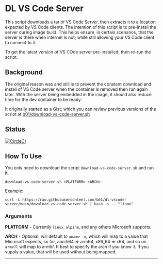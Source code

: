 # DL VS Code Server

This script downloads a tar of VS Code Server, then extracts it to a location
expected by VS Code clients. The intention of this script is to pre-install
the server during image build. This helps ensure, in certain scenarios,
that the server is there when internet is not; while still allowing your VS
Code client to connect to it.

To get the latest version of VS COde server pre-installed, then re-run the
script.

## Background

The original reason was and still is to prevent the constant download and
install of VS Code server when the container is removed then run again later.
With the server being embedded in the image, it should also reduce time for the
dev container to be ready.

It originally started as a Gist; which you can review previous versions of the
script at [b01/download-vs-code-server.sh]

## Status

[![CircleCI](https://dl.circleci.com/status-badge/img/gh/b01/dl-vscode-server/tree/main.svg?style=svg)](https://dl.circleci.com/status-badge/redirect/gh/b01/dl-vscode-server/tree/main)

## How To Use

You only need to download the script `download-vs-code-server.sh` and run it.

`download-vs-code-server.sh <PLATFORM> <ARCH>`

Example:

```shell
curl -L https://raw.githubusercontent.com/b01/dl-vscode-server/main/download-vs-code-server.sh | bash -s -- "linux"
```

### Arguments

**PLATFORM** - Currently `linux`, `alpine`, and any others Microsoft supports.

**ARCH** - Optional, will default to `uname -m`, which will map to a value
that Microsoft expects, so for, aarch64 => arm64, x86_64 => x64, and so on.
`armv7l` will map to armhf. It best to specify the arch if you know it.
If you supply a value, that will be used without being mapped.

---

[b01/download-vs-code-server.sh]: https://gist.github.com/b01/0a16b6645ab7921b0910603dfb85e4fb

